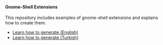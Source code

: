 #### Gnome-Shell Extensions 

This repository includes examples of gnome-shell extensions and explains how to create them.

* [Learn how to generate (English)](https://busracagliyan.github.io/Gnome-Extension-Examples/howToCreate/ing/readme.md)
* [Learn how to generate (Turkish)](https://busracagliyan.github.io/Gnome-Extension-Examples/howToCreate/tr/readme.md) 
